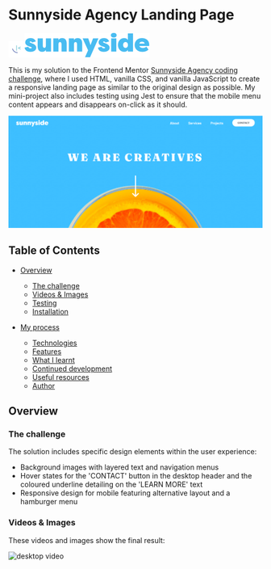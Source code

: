 # Sunnyside Agency Landing Page 

![sunnyside favicon](assets/logos-icons/favicon-32x32.png)![sunnyside logo](assets/readme/logo-readme.svg)


This is my solution to the Frontend Mentor [Sunnyside Agency coding challenge](https://www.frontendmentor.io/challenges/sunnyside-agency-landing-page-7yVs3B6ef), where I used HTML, vanilla CSS, and vanilla JavaScript to create a responsive landing page as similar to the original design as possible. My mini-project also includes testing using Jest to ensure that the mobile menu content appears and disappears on-click as it should.

![Sunnyside Agency desktop header](<assets/readme/Screenshot (190).png>)

## Table of Contents

- [Overview](#overview)
  - [The challenge](#the-challenge)
  - [Videos & Images](#videos-&-images)
  - [Testing](#testing)
  - [Installation](#installation)

- [My process](#my-process)
  - [Technologies](#technologies)
  - [Features](#features)
  - [What I learnt](#what-i-learnt)
  - [Continued development](#continued-development)
  - [Useful resources](#useful-resources)
  - [Author](#author)

## Overview

### The challenge

The solution includes specific design elements within the user experience:

- Background images with layered text and navigation menus
- Hover states for the 'CONTACT' button in the desktop header and the coloured underline detailing on the 'LEARN MORE' text
- Responsive design for mobile featuring alternative layout and a hamburger menu

### Videos & Images 

These videos and images show the final result:

![desktop video](assets/readme/video-desktop.gif)









